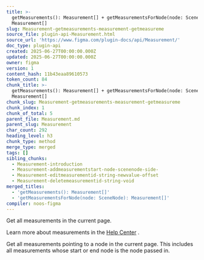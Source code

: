 ```yaml
---
title: >-
  getMeasurements(): Measurement[] + getMeasurementsForNode(node: SceneNode):
  Measurement[]
slug: Measurement-getmeasurements-measurement-getmeasureme
source_file: plugin-api-Measurement.html
source_url: 'https://www.figma.com/plugin-docs/api/Measurement/'
doc_type: plugin-api
created: 2025-06-27T00:00:00.000Z
updated: 2025-06-27T00:00:00.000Z
owner: figma
version: 1
content_hash: 11b43eaa89610573
token_count: 84
chunk_title: >-
  getMeasurements(): Measurement[] + getMeasurementsForNode(node: SceneNode):
  Measurement[]
chunk_slug: Measurement-getmeasurements-measurement-getmeasureme
chunk_index: 1
chunk_of_total: 5
parent_file: Measurement.md
parent_slug: Measurement
char_count: 292
heading_level: h3
chunk_type: method
merge_type: merged
tags: []
sibling_chunks:
  - Measurement-introduction
  - Measurement-addmeasurementstart-node-scenenode-side-
  - Measurement-editmeasurementid-string-newvalue-offset
  - Measurement-deletemeasurementid-string-void
merged_titles:
  - 'getMeasurements(): Measurement[]'
  - 'getMeasurementsForNode(node: SceneNode): Measurement[]'
compiler: noos-figma
---
```


Get all measurements in the current page.

Learn more about measurements in the [Help Center](https://help.figma.com/hc/en-us/articles/20774752502935)
.

Get all measurements pointing to a node in the current page. This includes all measurements whose start or end node is the node passed in.
